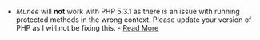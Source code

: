 * *Munee* will **not** work with PHP 5.3.1 as there is an issue with running protected methods in the wrong context.  Please update your version of PHP as I will not be fixing this. - [Read More](https://github.com/meenie/munee/issues/15)